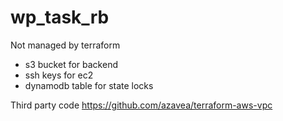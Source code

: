 # wp_task_rb

Not managed by terraform
- s3 bucket for backend
- ssh keys for ec2
- dynamodb table for state locks

Third party code
https://github.com/azavea/terraform-aws-vpc
